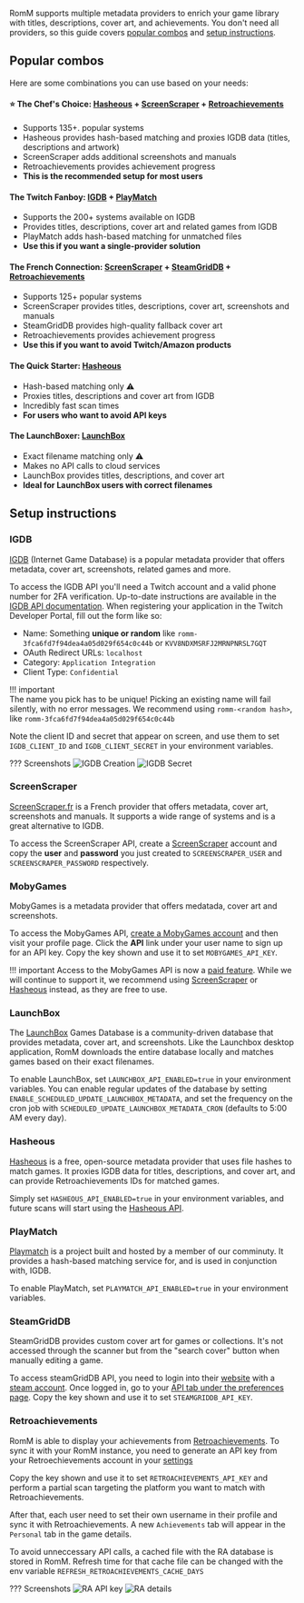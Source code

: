 RomM supports multiple metadata providers to enrich your game library with titles, descriptions, cover art, and achievements. You don't need all providers, so this guide covers [popular combos](#popular-combos) and [setup instructions](#setup-instructions).

## Popular combos

Here are some combinations you can use based on your needs:

#### ⭐ The Chef's Choice: [Hasheous](#hasheous) + [ScreenScraper](#screenscraper)  + [Retroachievements](#retroachievements)
- Supports 135+. popular systems
- Hasheous provides hash-based matching and proxies IGDB data (titles, descriptions and artwork)
- ScreenScraper adds additional screenshots and manuals
- Retroachievements provides achievement progress
- **This is the recommended setup for most users**

#### The Twitch Fanboy: [IGDB](#igdb) + [PlayMatch](#playmatch)
- Supports the 200+ systems available on IGDB
- Provides titles, descriptions, cover art and related games from IGDB
- PlayMatch adds hash-based matching for unmatched files
- **Use this if you want a single-provider solution**

#### The French Connection: [ScreenScraper](#screenscraper) + [SteamGridDB](#steamgriddb) + [Retroachievements](#retroachievements)
- Supports 125+ popular systems
- ScreenScraper provides titles, descriptions, cover art, screenshots and manuals
- SteamGridDB provides high-quality fallback cover art
- Retroachievements provides achievement progress
- **Use this if you want to avoid Twitch/Amazon products**

#### The Quick Starter: [Hasheous](#hasheous)
- Hash-based matching only ⚠️
- Proxies titles, descriptions and cover art from IGDB
- Incredibly fast scan times
- **For users who want to avoid API keys**

#### The LaunchBoxer: [LaunchBox](#launchbox)
- Exact filename matching only ⚠️
- Makes no API calls to cloud services
- LaunchBox provides titles, descriptions, and cover art
- **Ideal for LaunchBox users with correct filenames**

## Setup instructions

### IGDB

[IGDB](https://www.igdb.com/) (Internet Game Database) is a popular metadata provider that offers metadata, cover art, screenshots, related games and more.

To access the IGDB API you'll need a Twitch account and a valid phone number for 2FA verification. Up-to-date instructions are available in the [IGDB API documentation](https://api-docs.igdb.com/#account-creation). When registering your application in the Twitch Developer Portal, fill out the form like so:

- Name: Something **unique or random** like `romm-3fca6fd7f94dea4a05d029f654c0c44b` or `KVV8NDXMSRFJ2MRNPNRSL7GQT`
- OAuth Redirect URLs: `localhost`
- Category: `Application Integration`
- Client Type: `Confidential`

<!-- prettier-ignore -->
!!! important  
    The name you pick has to be unique! Picking an existing name will fail silently, with no error messages. We recommend using `romm-<random hash>`, like `romm-3fca6fd7f94dea4a05d029f654c0c44b`

Note the client ID and secret that appear on screen, and use them to set `IGDB_CLIENT_ID` and `IGDB_CLIENT_SECRET` in your environment variables.

<!-- prettier-ignore -->
??? Screenshots
    ![IGDB Creation](../resources/metadata_providers/1-igdb.png)
    ![IGDB Secret](../resources/metadata_providers/2-igdb.png)

### ScreenScraper

[ScreenScraper.fr](https://screenscraper.fr/) is a French provider that offers metadata, cover art, screenshots and manuals. It supports a wide range of systems and is a great alternative to IGDB.

To access the ScreenScraper API, create a [ScreenScraper](https://www.screenscraper.fr/membreinscription.php) account and copy the **user** and **password** you just created to `SCREENSCRAPER_USER` and `SCREENSCRAPER_PASSWORD` respectively.

### MobyGames

MobyGames is a metadata provider that offers medatada, cover art and screenshots.

To access the MobyGames API, [create a MobyGames account](https://www.mobygames.com/user/register/) and then visit your profile page. Click the **API** link under your user name to sign up for an API key. Copy the key shown and use it to set `MOBYGAMES_API_KEY`.

<!-- prettier-ignore -->
!!! important
    Access to the MobyGames API is now a [paid feature](https://www.mobygames.com/info/api/#non-commercial). While we will continue to support it, we recommend using [ScreenScraper](#screenscraper) or [Hasheous](#hasheous) instead, as they are free to use.

### LaunchBox

The [LaunchBox](https://gamesdb.launchbox-app.com) Games Database is a community-driven database that provides metadata, cover art, and screenshots. Like the Launchbox desktop application, RomM downloads the entire database locally and matches games based on their exact filenames.

To enable LaunchBox, set `LAUNCHBOX_API_ENABLED=true` in your environment variables. You can enable regular updates of the database by setting `ENABLE_SCHEDULED_UPDATE_LAUNCHBOX_METADATA`, and set the frequency on the cron job with `SCHEDULED_UPDATE_LAUNCHBOX_METADATA_CRON` (defaults to 5:00 AM every day).

### Hasheous

[Hasheous](https://hasheous.org/) is a free, open-source metadata provider that uses file hashes to match games. It proxies IGDB data for titles, descriptions, and cover art, and can provide Retroachievements IDs for matched games.

Simply set `HASHEOUS_API_ENABLED=true` in your environment variables, and future scans will start using the [Hasheous API](https://hasheous.org/swagger/index.html).

### PlayMatch

[Playmatch](https://github.com/RetroRealm/playmatch) is a project built and hosted by a member of our comminuty. It provides a hash-based matching service for, and is used in conjunction with, IGDB.

To enable PlayMatch, set `PLAYMATCH_API_ENABLED=true` in your environment variables.

### SteamGridDB

SteamGridDB provides custom cover art for games or collections. It's not accessed through the scanner but from the "search cover" button when manually editing a game.

To access steamGridDB API, you need to login into their [website](https://www.steamgriddb.com/) with a [steam account](https://store.steampowered.com/join). Once logged in, go to your [API tab under the preferences page](https://www.steamgriddb.com/profile/preferences/api). Copy the key shown and use it to set `STEAMGRIDDB_API_KEY`.

### Retroachievements

RomM is able to display your achievements from [Retroachievements](https://retroachievements.org/). To sync it with your RomM instance, you need to generate an API key from your Retroechievements account in your [settings](https://retroachievements.org/settings)

Copy the key shown and use it to set `RETROACHIEVEMENTS_API_KEY` and perform a partial scan targeting the platform you want to match with Retroachievements.

After that, each user need to set their own username in their profile and sync it with Retroachievements. A new ``Achievements`` tab will appear in the `Personal` tab in the game details.

To avoid unneccessary API calls, a cached file with the RA database is stored in RomM. Refresh time for that cache file can be changed with the env variable `REFRESH_RETROACHIEVEMENTS_CACHE_DAYS`

<!-- prettier-ignore -->
??? Screenshots
    ![RA API key](../resources/metadata_providers/1-ra.png)
    ![RA details](../resources/metadata_providers/2-ra.png)
